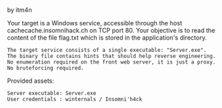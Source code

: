 by itm4n

Your target is a Windows service, accessible through the host cachecache.insomnihack.ch on TCP port 80. Your objective is to read the content of the file flag.txt which is stored in the application's directory.

    The target service consists of a single executable: "Server.exe".
    The binary file contains hints that should help reverse engineering.
    No enumeration required on the front web server, it is just a proxy.
    No bruteforcing required.

Provided assets:

    Server executable: Server.exe
    User credentials : winternals / Insomni'h4ck
